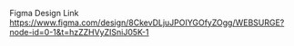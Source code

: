 Figma Design Link
https://www.figma.com/design/8CkevDLjuJPOIYGOfyZOgg/WEBSURGE?node-id=0-1&t=hzZZHVyZISniJ05K-1
